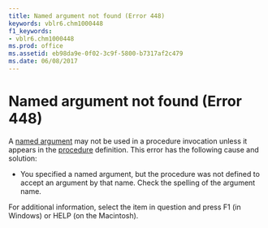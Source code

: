 ```yaml
---
title: Named argument not found (Error 448)
keywords: vblr6.chm1000448
f1_keywords:
- vblr6.chm1000448
ms.prod: office
ms.assetid: eb98da9e-0f02-3c9f-5800-b7317af2c479
ms.date: 06/08/2017
---
```



# Named argument not found (Error 448)

A [named argument](../../Glossary/vbe-glossary.md#named-argument) may not be used in a procedure invocation unless it appears in the [procedure](../../Glossary/vbe-glossary.md#procedure) definition. This error has the following cause and solution:



- You specified a named argument, but the procedure was not defined to accept an argument by that name. Check the spelling of the argument name.
    

For additional information, select the item in question and press F1 (in Windows) or HELP (on the Macintosh).

